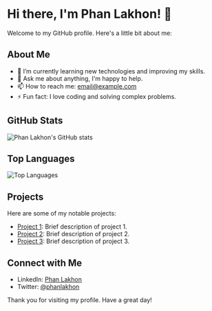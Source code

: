 # Hi there, I'm Phan Lakhon! 👋

Welcome to my GitHub profile. Here's a little bit about me:

## About Me

- 🌱 I’m currently learning new technologies and improving my skills.
- 💬 Ask me about anything, I'm happy to help.
- 📫 How to reach me: [email@example.com](mailto:email@example.com)
- ⚡ Fun fact: I love coding and solving complex problems.

## GitHub Stats

![Phan Lakhon's GitHub stats](https://github-readme-stats.vercel.app/api?username=phanlakhon&show_icons=true&theme=radical)

## Top Languages

![Top Languages](https://github-readme-stats.vercel.app/api/top-langs/?username=phanlakhon&layout=compact&theme=radical)

## Projects

Here are some of my notable projects:

- [Project 1](https://github.com/phanlakhon/project1): Brief description of project 1.
- [Project 2](https://github.com/phanlakhon/project2): Brief description of project 2.
- [Project 3](https://github.com/phanlakhon/project3): Brief description of project 3.

## Connect with Me

- LinkedIn: [Phan Lakhon](https://www.linkedin.com/in/phanlakhon/)
- Twitter: [@phanlakhon](https://twitter.com/phanlakhon)

Thank you for visiting my profile. Have a great day!